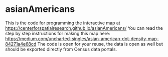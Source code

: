 # asianAmericans
This is the code for programming the interactive map at https://centerforspatialresearch.github.io/asianAmericans/
You can read the step by step instructions for making this map here: https://medium.com/uncharted-singles/asian-american-dot-density-map-84271a4e68cd
The code is open for your reuse, the data is open as well but should be exported directly from Census data portals.
